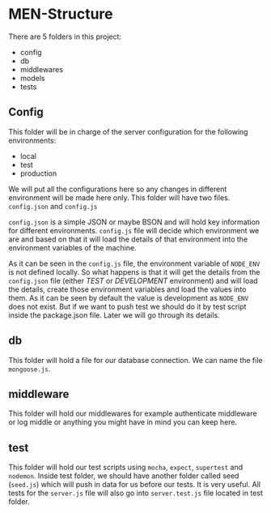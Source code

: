 # MEN-Structure
There are 5 folders in this project: 
* config
* db
* middlewares
* models
* tests

## Config 
This folder will be in charge of the server configuration for the following environments:
* local
* test
* production 

We will put all the configurations here so any changes in different environment will be made here only. This folder will have two files. `config.json` and `config.js`

`config.json` is a simple JSON or maybe BSON and will hold key information for different environments. `config.js` file will decide which environment we are and based on that it will load the details of that environment into the environment variables of the machine.

As it can be seen in the `config.js` file, the environment variable of `NODE_ENV` is not defined locally. So what happens is that it will get the details from the `config.json` file (either *TEST* or *DEVELOPMENT* environment) and will load the details, create those environment variables and load the values into them. As it can be seen by default the value is development as `NODE_ENV` does not exist. But if we want to push test we should do it by test script inside the package.json file. Later we will go through its details.

## db
This folder will hold a file for our database connection. We can name the file `mongoose.js`.

## middleware 
This folder will hold our middlewares for example authenticate middleware or log middle or anything you might have in mind you can keep here.

## test
This folder will hold our test scripts using `mocha`, `expect`, `supertest` and `nodemon`. Inside test folder, we should have another folder called seed (`seed.js`) which will push in data for us before our tests. It is very useful. All tests for the `server.js` file will also go into `server.test.js` file located in test folder.
